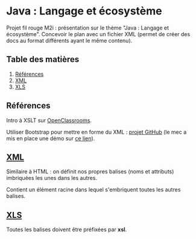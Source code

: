 # Java : Langage et écosystème

Projet fil rouge M2i : présentation sur le thème "Java : Langage et écosystème". Concevoir le plan avec un fichier XML (permet de créer des docs au format différents ayant le même contenu).

## Table des matières

1. [Références](#references)
2. [XML](#xml)
3. [XLS](#xls)

## <a herf="references">Références</a>

Intro à XSLT sur <a href="https://openclassrooms.com/fr/courses/1766341-structurez-vos-donnees-avec-xml/1769236-introduction-a-xslt">OpenClassrooms</a>.

Utiliser Bootstrap pour mettre en forme du XML : <a href="https://github.com/acch/XML-to-bootstrap">projet GitHub</a> (le mec a mis en place une démo sur <a href="https://acch.github.io/XML-to-bootstrap/">ce lien</a>).

## <a href="xml">XML</a>

Similaire à HTML : on définit nos propres balises (noms et attributs) imbriquées les unes dans les autres.

Contient un élément racine dans lequel s'embriquent toutes les autres balises.

## <a href="xls">XLS</a>

Toutes les balises doivent être préfixées par **xsl**.
